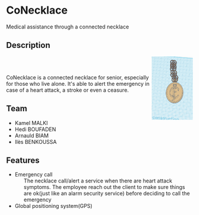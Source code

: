 # CoNecklace
Medical assistance through a connected necklace


## Description
<img src="images/coNecklace.png" height=22%  width=22%  alt="<3?" ALIGN="right">
<br><br>

CoNecklace is a connected necklace for senior, especially for those who live alone.
It's able to alert the emergency in case of a heart attack, a stroke or even a ceasure.


## Team
<ul>
  <li>Kamel MALKI</li>
  <li>Hedi BOUFADEN</li>
  <li>Arnauld BIAM</li>
  <li>Ilès BENKOUSSA</li>
</ul>


## Features
<ul>
  <li>Emergency call 
    <ul>The necklace call/alert a service when there are heart attack symptoms. The employee reach out the client to make sure things are ok(just like an alarm security service) before deciding to call the emergency</ul>
  </li>
  <li>Global positioning system(GPS)
    <ul></ul>
  </li>
</ul>

